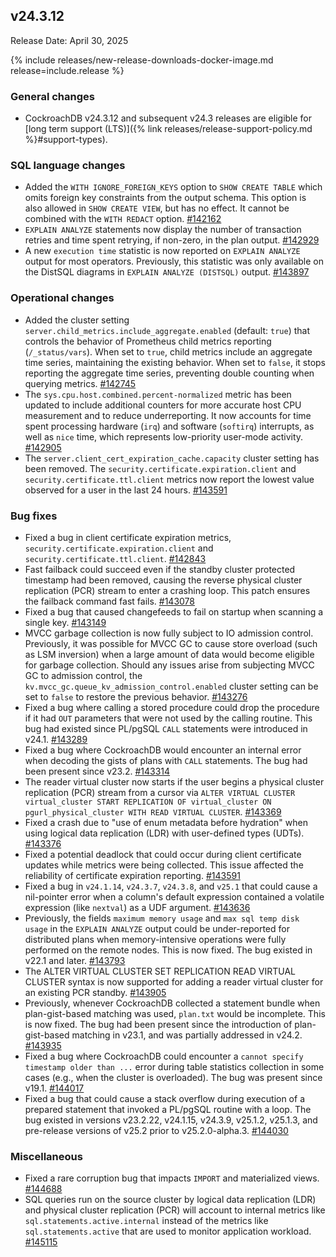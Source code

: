 ## v24.3.12

Release Date: April 30, 2025

{% include releases/new-release-downloads-docker-image.md release=include.release %}

<h3 id="v24-3-12-general-changes">General changes</h3>

- CockroachDB v24.3.12 and subsequent v24.3 releases are eligible for [long term support (LTS)]({% link releases/release-support-policy.md %}#support-types).

<h3 id="v24-3-12-sql-language-changes">SQL language changes</h3>

- Added the `WITH IGNORE_FOREIGN_KEYS` option to `SHOW CREATE TABLE` which omits foreign key constraints from the output schema. This option is also allowed in `SHOW CREATE VIEW`, but has no effect. It cannot be combined with the `WITH REDACT` option. [#142162][#142162]
- `EXPLAIN ANALYZE` statements now display the number of transaction retries and time spent retrying, if non-zero, in the plan output. [#142929][#142929]
- A new `execution time` statistic is now reported on `EXPLAIN ANALYZE` output for most operators. Previously, this statistic was only available on the DistSQL diagrams in `EXPLAIN ANALYZE (DISTSQL)` output. [#143897][#143897]

<h3 id="v24-3-12-operational-changes">Operational changes</h3>

- Added the cluster setting `server.child_metrics.include_aggregate.enabled` (default: `true`) that controls the behavior of Prometheus child metrics reporting (`/_status/vars`). When set to `true`, child metrics include an aggregate time series, maintaining the existing behavior. When set to `false`, it stops reporting the aggregate time series, preventing double counting when querying metrics. [#142745][#142745]
- The `sys.cpu.host.combined.percent-normalized` metric has been updated to include additional counters for more accurate host CPU measurement and to reduce underreporting. It now accounts for time spent processing hardware (`irq`) and software (`softirq`) interrupts, as well as `nice` time, which represents low-priority user-mode activity. [#142905][#142905]
- The `server.client_cert_expiration_cache.capacity` cluster setting has been removed. The `security.certificate.expiration.client` and `security.certificate.ttl.client` metrics now report the lowest value observed for a user in the last 24 hours. [#143591][#143591]

<h3 id="v24-3-12-bug-fixes">Bug fixes</h3>

- Fixed a bug in client certificate expiration metrics, `security.certificate.expiration.client` and `security.certificate.ttl.client`. [#142843][#142843]
- Fast failback could succeed even if the standby cluster protected timestamp had been removed, causing the reverse physical cluster replication (PCR) stream to enter a crashing loop. This patch ensures the failback command fast fails. [#143078][#143078]
- Fixed a bug that caused changefeeds to fail on startup when scanning a single key. [#143149][#143149]
- MVCC garbage collection is now fully subject to IO admission control. Previously, it was possible for MVCC GC to cause store overload (such as LSM inversion) when a large amount of data would become eligible for garbage collection. Should any issues arise from subjecting MVCC GC to admission control, the `kv.mvcc_gc.queue_kv_admission_control.enabled` cluster setting can be set to `false` to restore the previous behavior. [#143276][#143276]
- Fixed a bug where calling a stored procedure could drop the procedure if it had `OUT` parameters that were not used by the calling routine. This bug had existed since PL/pgSQL `CALL` statements were introduced in v24.1. [#143289][#143289]
- Fixed a bug where CockroachDB would encounter an internal error when decoding the gists of plans with `CALL` statements. The bug had been present since v23.2. [#143314][#143314]
- The reader virtual cluster now starts if the user begins a physical cluster replication (PCR) stream from a cursor via `ALTER VIRTUAL CLUSTER virtual_cluster START REPLICATION OF virtual_cluster ON pgurl_physical_cluster WITH READ VIRTUAL CLUSTER`. [#143369][#143369]
- Fixed a crash due to "use of enum metadata before hydration" when using logical data replication (LDR) with user-defined types (UDTs). [#143376][#143376]
- Fixed a potential deadlock that could occur during client certificate updates while metrics were being collected. This issue affected the reliability of certificate expiration reporting. [#143591][#143591]
- Fixed a bug in `v24.1.14`, `v24.3.7`, `v24.3.8`, and `v25.1` that could cause a nil-pointer error when a column's default expression contained a volatile expression (like `nextval`) as a UDF argument. [#143636][#143636]
- Previously, the fields `maximum memory usage` and `max sql temp disk usage` in the `EXPLAIN ANALYZE` output could be under-reported for distributed plans when memory-intensive operations were fully performed on the remote nodes. This is now fixed. The bug existed in v22.1 and later. [#143793][#143793]
- The ALTER VIRTUAL CLUSTER SET REPLICATION READ VIRTUAL CLUSTER syntax is now supported for adding a reader virtual cluster for an existing PCR standby. [#143905][#143905]
- Previously, whenever CockroachDB collected a statement bundle when plan-gist-based matching was used, `plan.txt` would be incomplete. This is now fixed. The bug had been present since the introduction of plan-gist-based matching in v23.1, and was partially addressed in v24.2. [#143935][#143935]
- Fixed a bug where CockroachDB could encounter a `cannot specify timestamp older than ...` error during table statistics collection in some cases (e.g., when the cluster is overloaded). The bug was present since v19.1. [#144017][#144017]
- Fixed a bug that could cause a stack overflow during execution of a prepared statement that invoked a PL/pgSQL routine with a loop. The bug existed in versions v23.2.22, v24.1.15, v24.3.9, v25.1.2, v25.1.3, and pre-release versions of v25.2 prior to v25.2.0-alpha.3. [#144030][#144030]

<h3 id="v24-3-12-miscellaneous">Miscellaneous</h3>

- Fixed a rare corruption bug that impacts `IMPORT` and materialized views. [#144688][#144688]
- SQL queries run on the source cluster by logical data replication (LDR) and physical cluster replication (PCR) will account to internal metrics like `sql.statements.active.internal` instead of the metrics like `sql.statements.active` that are used to monitor application workload. [#145115][#145115]

[#144030]: https://github.com/cockroachdb/cockroach/pull/144030
[#143314]: https://github.com/cockroachdb/cockroach/pull/143314
[#143905]: https://github.com/cockroachdb/cockroach/pull/143905
[#142905]: https://github.com/cockroachdb/cockroach/pull/142905
[#143591]: https://github.com/cockroachdb/cockroach/pull/143591
[#143276]: https://github.com/cockroachdb/cockroach/pull/143276
[#143289]: https://github.com/cockroachdb/cockroach/pull/143289
[#143369]: https://github.com/cockroachdb/cockroach/pull/143369
[#143793]: https://github.com/cockroachdb/cockroach/pull/143793
[#142162]: https://github.com/cockroachdb/cockroach/pull/142162
[#142745]: https://github.com/cockroachdb/cockroach/pull/142745
[#143935]: https://github.com/cockroachdb/cockroach/pull/143935
[#144688]: https://github.com/cockroachdb/cockroach/pull/144688
[#144017]: https://github.com/cockroachdb/cockroach/pull/144017
[#145115]: https://github.com/cockroachdb/cockroach/pull/145115
[#142929]: https://github.com/cockroachdb/cockroach/pull/142929
[#143149]: https://github.com/cockroachdb/cockroach/pull/143149
[#143078]: https://github.com/cockroachdb/cockroach/pull/143078
[#143376]: https://github.com/cockroachdb/cockroach/pull/143376
[#143636]: https://github.com/cockroachdb/cockroach/pull/143636
[#143897]: https://github.com/cockroachdb/cockroach/pull/143897
[#142843]: https://github.com/cockroachdb/cockroach/pull/142843
